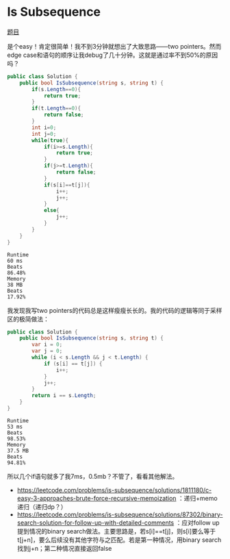 # Is Subsequence

[题目](https://leetcode.com/problems/is-subsequence)

是个easy！肯定很简单！我不到3分钟就想出了大致思路——two pointers。然而edge case和语句的顺序让我debug了几十分钟。这就是通过率不到50%的原因吗？
```c#
public class Solution {
    public bool IsSubsequence(string s, string t) {
        if(s.Length==0){
            return true;
        }
        if(t.Length==0){
            return false;
        }
        int i=0;
        int j=0;
        while(true){
            if(i>=s.Length){
                return true;
            }
            if(j>=t.Length){
                return false;
            }
            if(s[i]==t[j]){
                i++;
                j++;
            }
            else{
                j++;
            }
        }
    }
}
```
```
Runtime
60 ms
Beats
86.48%
Memory
38 MB
Beats
17.92%
```
我发现我写two pointers的代码总是这样瘦瘦长长的。我的代码的逻辑等同于采样区的极简做法：
```c#
public class Solution {
    public bool IsSubsequence(string s, string t) {
        var i = 0;
        var j = 0;
        while (i < s.Length && j < t.Length) {
            if (s[i] == t[j]) {
                i++;
            }
            j++;
        }
        return i == s.Length;
    }
}
```
```
Runtime
53 ms
Beats
98.53%
Memory
37.5 MB
Beats
94.81%
```
所以几个if语句就多了我7ms，0.5mb？不管了，看看其他解法。
- https://leetcode.com/problems/is-subsequence/solutions/1811180/c-easy-3-approaches-brute-force-recursive-memoization ：递归+memo递归（递归dp？）
- https://leetcode.com/problems/is-subsequence/solutions/87302/binary-search-solution-for-follow-up-with-detailed-comments ：应对follow up提到情况的binary search做法。主要思路是，若s[i]==t[j]，则s[i]要么等于t[j+n]，要么后续没有其他字符与之匹配。若是第一种情况，用binary search找到j+n；第二种情况直接返回false